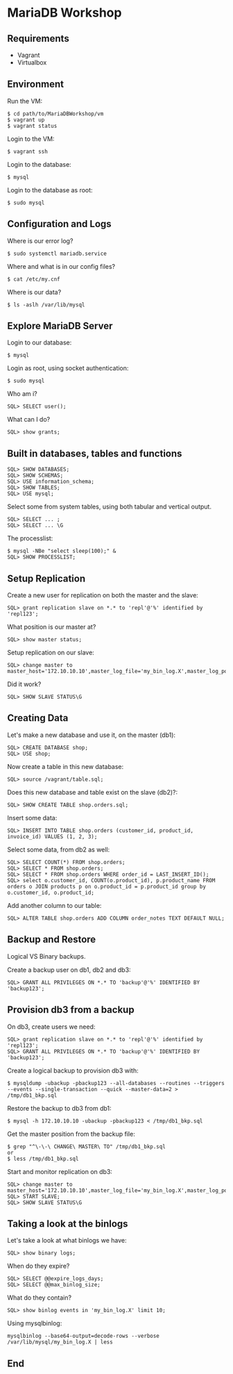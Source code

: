 # MariaDB Workshop
 

## Requirements

* Vagrant
* Virtualbox

## Environment

Run the VM:

    $ cd path/to/MariaDBWorkshop/vm
    $ vagrant up
    $ vagrant status

Login to the VM:

    $ vagrant ssh

Login to the database:

    $ mysql

Login to the database as root:

    $ sudo mysql

## Configuration and Logs

Where is our error log?

    $ sudo systemctl mariadb.service

Where and what is in our config files?

    $ cat /etc/my.cnf

Where is our data?

    $ ls -aslh /var/lib/mysql

## Explore MariaDB Server

Login to our database:

    $ mysql

Login as root, using socket authentication:

    $ sudo mysql

Who am i?

    SQL> SELECT user();

What can I do?

    SQL> show grants;

## Built in databases, tables and functions

    SQL> SHOW DATABASES;
    SQL> SHOW SCHEMAS;
    SQL> USE information_schema;
    SQL> SHOW TABLES;
    SQL> USE mysql;

Select some from system tables, using both tabular and vertical output.

    SQL> SELECT ... ;
    SQL> SELECT ... \G

The processlist:

    $ mysql -NBe "select sleep(100);" &
    SQL> SHOW PROCESSLIST;

## Setup Replication

Create a new user for replication on both the master and the slave:

    SQL> grant replication slave on *.* to 'repl'@'%' identified by 'repl123'; 

What position is our master at?

    SQL> show master status;

Setup replication on our slave:

    SQL> change master to master_host='172.10.10.10',master_log_file='my_bin_log.X',master_log_pos=Y,master_user='repl',master_password='repl123';

Did it work?

    SQL> SHOW SLAVE STATUS\G

## Creating Data

Let's make a new database and use it, on the master (db1):

    SQL> CREATE DATABASE shop;
    SQL> USE shop;

Now create a table in this new database:

    SQL> source /vagrant/table.sql;

Does this new database and table exist on the slave (db2)?:

    SQL> SHOW CREATE TABLE shop.orders.sql;

Insert some data:

    SQL> INSERT INTO TABLE shop.orders (customer_id, product_id, invoice_id) VALUES (1, 2, 3);

Select some data, from db2 as well:

    SQL> SELECT COUNT(*) FROM shop.orders;
    SQL> SELECT * FROM shop.orders;
    SQL> SELECT * FROM shop.orders WHERE order_id = LAST_INSERT_ID();
    SQL> select o.customer_id, COUNT(o.product_id), p.product_name FROM orders o JOIN products p on o.product_id = p.product_id group by o.customer_id, o.product_id;

Add another column to our table:

    SQL> ALTER TABLE shop.orders ADD COLUMN order_notes TEXT DEFAULT NULL;

## Backup and Restore

Logical VS Binary backups.

Create a backup user on db1, db2 and db3:

    SQL> GRANT ALL PRIVILEGES ON *.* TO 'backup'@'%' IDENTIFIED BY 'backup123';

## Provision db3 from a backup

On db3, create users we need:

    SQL> grant replication slave on *.* to 'repl'@'%' identified by 'repl123'; 
    SQL> GRANT ALL PRIVILEGES ON *.* TO 'backup'@'%' IDENTIFIED BY 'backup123';

Create a logical backup to provision db3 with:

    $ mysqldump -ubackup -pbackup123 --all-databases --routines --triggers --events --single-transaction --quick --master-data=2 > /tmp/db1_bkp.sql

Restore the backup to db3 from db1:

    $ mysql -h 172.10.10.10 -ubackup -pbackup123 < /tmp/db1_bkp.sql

Get the master position from the backup file:

    $ grep "^\-\-\ CHANGE\ MASTER\ TO" /tmp/db1_bkp.sql
    or
    $ less /tmp/db1_bkp.sql

Start and monitor replication on db3:

    SQL> change master to master_host='172.10.10.10',master_log_file='my_bin_log.X',master_log_pos=Y,master_user='repl',master_password='repl123';
    SQL> START SLAVE;
    SQL> SHOW SLAVE STATUS\G

## Taking a look at the binlogs

Let's take a look at what binlogs we have:

    SQL> show binary logs;

When do they expire?

    SQL> SELECT @@expire_logs_days;
    SQL> SELECT @@max_binlog_size;

What do they contain?

    SQL> show binlog events in 'my_bin_log.X' limit 10;

Using mysqlbinlog:

    mysqlbinlog --base64-output=decode-rows --verbose /var/lib/mysql/my_bin_log.X | less

## End








